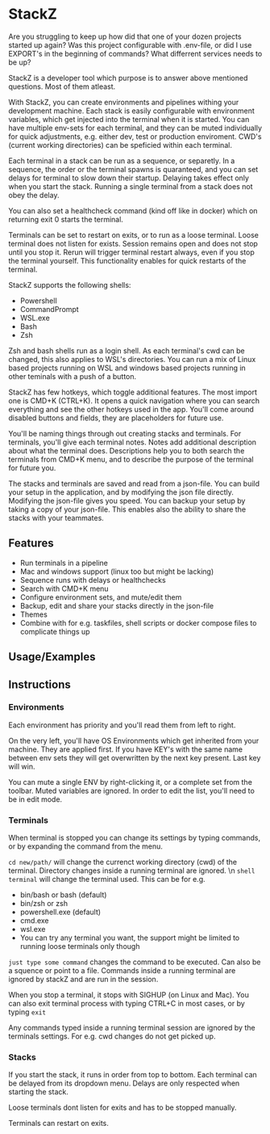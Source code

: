 # StackZ

Are you struggling to keep up how did that one of your dozen projects started up again? Was this project configurable with .env-file, or did I use EXPORT's in the beginning of commands? What differrent services needs to be up?

StackZ is a developer tool which purpose is to answer above mentioned questions. Most of them atleast.

With StackZ, you can create environments and pipelines withing your development machine. Each stack is easily configurable with environment variables, which get injected into the terminal when it is started. You can have multiple env-sets for each terminal, and they can be muted individually for quick adjustments, e.g. either dev, test or production enviroment. CWD's (current working directories) can be speficied within each terminal.

Each terminal in a stack can be run as a sequence, or separetly. In a sequence, the order or the terminal spawns is quaranteed, and you can set delays for terminal to slow down their startup. Delaying takes effect only when you start the stack. Running a single terminal from a stack does not obey the delay. 

You can also set a healthcheck command (kind off like in docker) which on returning exit 0 starts the terminal.


Terminals can be set to restart on exits, or to run as a loose terminal. Loose terminal does not listen for exists. Session remains open and does not stop until you stop it. Rerun will trigger terminal restart always, even if you stop the terminal yourself. This functionality enables for quick restarts of the terminal.

StackZ supports the following shells:

-   Powershell
-   CommandPrompt
-   WSL.exe
-   Bash
-   Zsh

Zsh and bash shells run as a login shell. As each terminal's cwd can be changed, this also applies to WSL's directories. You can run a mix of Linux based projects running on WSL and windows based projects running in other teminals with a push of a button. 

StackZ has few hotkeys, which toggle additional features. The most import one is CMD+K (CTRL+K). It opens a quick navigation where you can search everything and see the other hotkeys used in the app. You'll come around disabled buttons and fields, they are placeholders for future use.

You'll be naming things through out creating stacks and terminals. For terminals, you'll give each terminal notes. Notes add additional description about what the terminal does. Descriptions help you to both search the terminals from CMD+K menu, and to describe the purpose of the terminal for future you.

The stacks and terminals are saved and read from a json-file. You can build your setup in the application, and by modifying the json file directly. Modifying the json-file gives you speed. You can backup your setup by taking a copy of your json-file. This enables also the ability to share the stacks with your teammates.

## Features

-   Run terminals in a pipeline
-   Mac and windows support (linux too but might be lacking)
-   Sequence runs with delays or healthchecks
-   Search with CMD+K menu
-   Configure environment sets, and mute/edit them
-   Backup, edit and share your stacks directly in the json-file
-   Themes
-   Combine with for e.g. taskfiles, shell scripts or docker compose files to complicate things up

## Usage/Examples

###

## Instructions

### Environments

Each environment has priority and you'll read them from left to right.

On the very left, you'll have OS Environments which get inherited from your machine. They are applied first. If you have KEY's with the same name between env sets they will get overwritten by the next key present. Last key will win.

You can mute a single ENV by right-clicking it, or a complete set from the toolbar. Muted variables are ignored. In order to edit the list, you'll need to be in edit mode.

### Terminals

When terminal is stopped you can change its settings by typing commands, or by expanding the command from the menu.

`cd new/path/` will change the currenct working directory (cwd) of the terminal. Directory changes inside a running terminal are ignored. \n
`shell terminal` will change the terminal used. This can be for e.g.

-   bin/bash or bash (default)
-   bin/zsh or zsh
-   powershell.exe (default)
-   cmd.exe
-   wsl.exe
-   You can try any terminal you want, the support might be limited to running loose terminals only though

`just type some command` changes the command to be executed. Can also be a squence or point to a file. Commands inside a running terminal are ignored by stackZ and are run in the session.

When you stop a terminal, it stops with SIGHUP (on Linux and Mac).
You can also exit terminal process with typing CTRL+C in most cases, or by typing `exit`

Any commands typed inside a running terminal session are ignored by the terminals settings. For e.g. cwd changes do not get picked up.

### Stacks

If you start the stack, it runs in order from top to bottom. Each terminal can be delayed from its dropdown menu. Delays are only respected when starting the stack.

Loose terminals dont listen for exits and has to be stopped manually.

Terminals can restart on exits.
